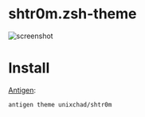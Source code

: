 # shtr0m.zsh-theme

![screenshot](https://raw.github.com/shtr0m/shtr0m.zsh-theme/master/screen.png)

Install
=======

[Antigen](https://github.com/zsh-users/antigen):
```
antigen theme unixchad/shtr0m
```
